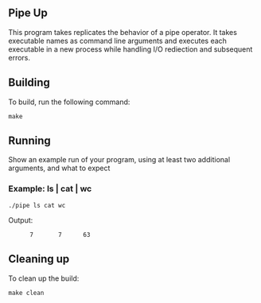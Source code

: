 ## Pipe Up

This program takes replicates the behavior of a pipe operator. It takes executable names as command line arguments and executes each executable in a new process while handling I/O rediection and subsequent errors.

## Building
To build, run the following command:
```shell
make
```

## Running

Show an example run of your program, using at least two additional arguments, and what to expect

### Example: ls | cat | wc
```shell
./pipe ls cat wc
```
Output: 
```shell
      7       7      63
```

## Cleaning up

To clean up the build:
```shell
make clean
```
